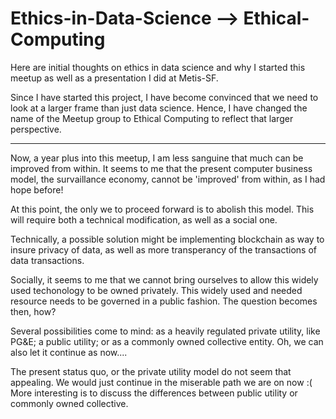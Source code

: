 # Ethics-in-Data-Science --> Ethical-Computing

Here are initial thoughts on ethics in data science and why I started this meetup
as well as a presentation I did at Metis-SF. 


Since I have started this project, I have become convinced that we need to look at
a larger frame than just data science. Hence, I have changed the name of the Meetup group
to Ethical Computing  to reflect that larger perspective.

--------------------

Now, a year plus into this meetup, I am less sanguine that much can be improved from within. 
It seems to  me that the present computer business model, the survaillance economy, cannot be
'improved' from within, as I had hope before! 

At this point, the only we to proceed forward is to abolish this model. This will require both
a technical modification, as well as a social one.

Technically, a possible solution might be implementing blockchain as way to insure privacy
of data, as well as more transperancy of the transactions of data transactions. 

Socially, it seems to me that we cannot bring ourselves to allow this widely used techonology to be owned privately. 
This widely used and needed resource needs to be governed in a public fashion. The question becomes then, how?

Several possibilities come to mind:  as a heavily regulated private utility, like PG&E; a public utility; or as a commonly owned
collective entity. Oh, we can also let it continue as now....

The present status quo, or the private utility model do not seem that appealing. We would just continue in the miserable path we are on now :(
More interesting is to discuss the differences between public utility or commonly owned collective.	
